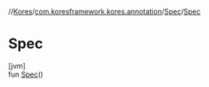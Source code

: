 //[Kores](../../../index.md)/[com.koresframework.kores.annotation](../index.md)/[Spec](index.md)/[Spec](-spec.md)

# Spec

[jvm]\
fun [Spec](-spec.md)()
